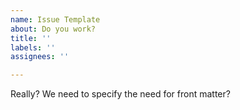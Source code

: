 ```yaml
---
name: Issue Template
about: Do you work?
title: ''
labels: ''
assignees: ''

---
```


Really? We need to specify the need for front matter?
